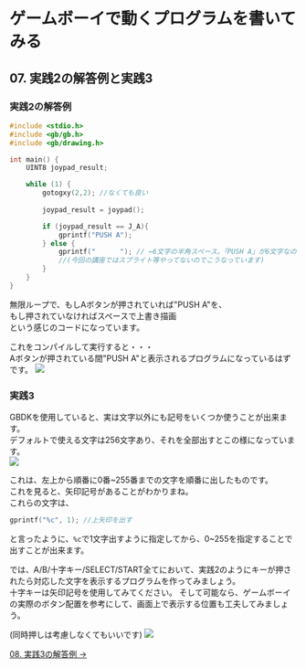 # ゲームボーイで動くプログラムを書いてみる

## 07. 実践2の解答例と実践3

### 実践2の解答例
```c
#include <stdio.h>
#include <gb/gb.h>
#include <gb/drawing.h>

int main() {
    UINT8 joypad_result;

    while (1) {
        gotogxy(2,2); //なくても良い
        
        joypad_result = joypad();

        if (joypad_result == J_A){
            gprintf("PUSH A");
        } else {
            gprintf("      "); // ←6文字の半角スペース。「PUSH A」が6文字なので。
			//(今回の講座ではスプライト等やってないのでこうなっています)
        }
    }
}
```

無限ループで、もしAボタンが押されていれば"PUSH A"を、  
もし押されていなければスペースで上書き描画  
という感じのコードになっています。

これをコンパイルして実行すると・・・  
Aボタンが押されている間"PUSH A"と表示されるプログラムになっているはずです。
![](https://i.imgur.com/D0TyHOw.png)

### 実践3

GBDKを使用していると、実は文字以外にも記号をいくつか使うことが出来ます。  
デフォルトで使える文字は256文字あり、それを全部出すとこの様になっています。  
![](https://i.imgur.com/IWLgvF6.png)


これは、左上から順番に0番~255番までの文字を順番に出したものです。  
これを見ると、矢印記号があることがわかりまね。  
これらの文字は、
```c
gprintf("%c", 1); //上矢印を出す
```

と言ったように、`%c`で1文字出すように指定してから、0~255を指定することで出すことが出来ます。

では、A/B/十字キー/SELECT/START全てにおいて、実践2のようにキーが押されたら対応した文字を表示するプログラムを作ってみましょう。  
十字キーは矢印記号を使用してみてください。
そして可能なら、ゲームボーイの実際のボタン配置を参考にして、画面上で表示する位置も工夫してみましょう。

(同時押しは考慮しなくてもいいです)
![](https://i.imgur.com/UMFrbjH.png)


[08. 実践3の解答例 -> ](08.md)